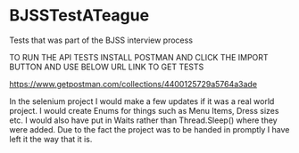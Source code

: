 # BJSSTestATeague
Tests that was part of the BJSS interview process

TO RUN THE API TESTS INSTALL POSTMAN AND CLICK THE IMPORT BUTTON AND USE BELOW URL LINK TO GET TESTS

https://www.getpostman.com/collections/4400125729a5764a3ade


In the selenium project I would make a few updates if it was a real world project. I would create Enums for things such as Menu Items, Dress sizes etc. I would also have put in Waits rather than Thread.Sleep() where they were added. Due to the fact the project was to be handed in promptly I have left it the way that it is.

